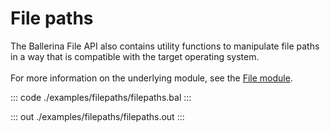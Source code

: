 # File paths

The Ballerina File API also contains utility functions to manipulate file paths in a way that is compatible with the
target operating system.<br/><br/>
For more information on the underlying module, 
see the [File module](https://docs.central.ballerina.io/ballerina/file/latest/).

::: code ./examples/filepaths/filepaths.bal :::

::: out ./examples/filepaths/filepaths.out :::